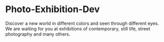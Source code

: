 # Photo-Exhibition-Dev
Discover a new world in different colors and seen through different eyes. We are waiting for you at exhibitions of contemporary, still life, street photography and many others.
